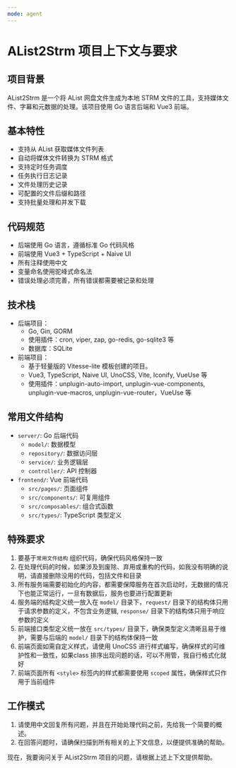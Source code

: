 ```yaml
---
mode: agent
---
```


# AList2Strm 项目上下文与要求

## 项目背景
AList2Strm 是一个将 AList 网盘文件生成为本地 STRM 文件的工具，支持媒体文件、字幕和元数据的处理。该项目使用 Go 语言后端和 Vue3 前端。

## 基本特性
- 支持从 AList 获取媒体文件列表
- 自动将媒体文件转换为 STRM 格式
- 支持定时任务调度
- 任务执行日志记录
- 文件处理历史记录
- 可配置的文件后缀和路径
- 支持批量处理和并发下载

## 代码规范
- 后端使用 Go 语言，遵循标准 Go 代码风格
- 前端使用 Vue3 + TypeScript + Naive UI
- 所有注释使用中文
- 变量命名使用驼峰式命名法
- 错误处理必须完善，所有错误都需要被记录和处理

## 技术栈
- 后端项目：
  - Go, Gin, GORM
  - 使用插件：cron, viper, zap, go-redis, go-sqlite3 等
  - 数据库：SQLite
- 前端项目：
  - 基于轻量版的 Vitesse-lite 模板创建的项目。
  - Vue3, TypeScript, Naive UI, UnoCSS, Vite, Iconify, VueUse 等
  - 使用插件：unplugin-auto-import, unplugin-vue-components, unplugin-vue-macros, unplugin-vue-router，VueUse 等

## 常用文件结构
- `server/`: Go 后端代码
  - `model/`: 数据模型
  - `repository/`: 数据访问层
  - `service/`: 业务逻辑层
  - `controller/`: API 控制器
- `frontend/`: Vue 前端代码
  - `src/pages/`: 页面组件
  - `src/components/`: 可复用组件
  - `src/composables/`: 组合式函数
  - `src/types/`: TypeScript 类型定义

## 特殊要求
1. 要基于`常用文件结构` 组织代码，确保代码风格保持一致
2. 在处理代码的时候，如果涉及到废除、弃用或重构的代码，如我没有明确的说明，请直接删除没用的代码，包括文件和目录
3. 所有服务端需要初始化的内容，都需要保障服务在首次启动时，无数据的情况下也能正常运行，一旦有数据后，服务也要进行配置更新
4. 服务端的结构定义统一放入在 `model/` 目录下，`request/` 目录下的结构体只用于请求参数的定义，不包含业务逻辑, `response/` 目录下的结构体只用于响应参数的定义
5. 前端接口类型定义统一放在 `src/types/` 目录下，确保类型定义清晰且易于维护，需要与后端的 `model/` 目录下的结构体保持一致
6. 前端页面如需自定义样式，请使用 UnoCSS 进行样式编写，确保样式的可维护性和一致性，如果class 排序出现问题的话，可以不用管，我自行格式化就好
7. 前端页面所有 `<style>` 标签内的样式都需要使用 `scoped` 属性，确保样式只作用于当前组件

## 工作模式
1. 请使用中文回复所有问题，并且在开始处理代码之前，先给我一个简要的概述。
2. 在回答问题时，请确保扫描到所有相关的上下文信息，以便提供准确的帮助。

现在，我要询问关于 AList2Strm 项目的问题，请根据上述上下文提供帮助。